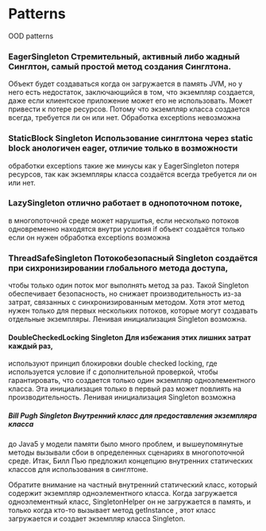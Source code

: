 # Patterns
OOD patterns 

### EagerSingleton Стремительный, активный либо жадный Синглтон, самый простой метод создания Синглтона.
Объект будет создаваться когда он загружается в память JVM, но у него есть недостаток, заключающийся в том, что экземпляр создается,
даже если клиентское приложение может его не использовать.
Может привести к потере ресурсов.
 Потому что экземпляр класса создается всегда, требуется ли он или нет.
 Обработка exceptions невозможна

### StaticBlock Singleton Использование синглтона через static block анологичен eager, отличие только в возможности
 обработки exceptions
 такие же минусы как у EagerSingleton потеря ресурсов, так как экземпляры класса создаётся всегда требуется ли он или нет.


###  LazySingleton отлично работает в однопоточном потоке,
в многопоточной среде может нарушитья, если несколько потоков одновременно находятся внутри условия if
 объект создаётся только если он нужен
 обработка exceptions возможна

### ThreadSafeSingleton Потокобезопасный Singleton создаётся при сихронизировании глобального метода доступа,
 чтобы только один поток мог выполнять метод за раз.
 Такой Singleton обеспечивает безопасность, но снижает производительность из-за затрат,
 связанных с синхронизированным методом. Хотя этот метод нужен только для первых нескольких потоков,
 которые могут создавать отдельные экземпляры.
Ленивая инициализация Singleton возможна.

#### DoubleCheckedLocking Singleton Для избежания этих лишних затрат каждый раз,
 используют принцип блокировки double checked locking,
  где используется условие if с дополнительной проверкой,
 чтобы гарантировать, что создается только один экземпляр одноэлементного класса.
 Эта инициализация только в первый раз может повлиять на производительность.
Ленивая инициализация Singleton возможна

##### Bill Pugh Singleton Внутренний класс для предоставления экземпляра класса
 до Java5 у модели памяти было много проблем,
 и вышеупомянутые методы вызывали сбои в определенных сценариях в многопоточной среде.
 Итак, Билл Пью предложил концепцию внутренних статических классов для использования в синглтоне.

Обратите внимание на частный внутренний статический класс, который
 содержит экземпляр одноэлементного класса. Когда загружается одноэлементный класс,
 SingletonHelper он не загружается в память, и только когда кто-то вызывает метод getInstance ,
 этот класс загружается и создает экземпляр класса Singleton.

